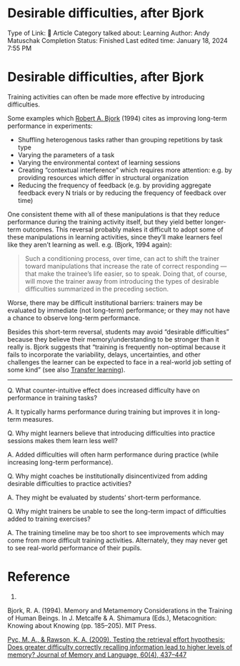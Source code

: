# Desirable difficulties, after Bjork

Type of Link: 📝 Article
Category talked about: Learning
Author: Andy Matuschak
Completion Status: Finished
Last edited time: January 18, 2024 7:55 PM

# **Desirable difficulties, after Bjork**

Training activities can often be made more effective by introducing difficulties.

Some examples which [Robert A. Bjork](https://notes.andymatuschak.org/zYPeHVeq311Jh4whSstyeFX) (1994) cites as improving long-term performance in experiments:

- Shuffling heterogenous tasks rather than grouping repetitions by task type
- Varying the parameters of a task
- Varying the environmental context of learning sessions
- Creating “contextual interference” which requires more attention: e.g. by providing resources which differ in structural organization
- Reducing the frequency of feedback (e.g. by providing aggregate feedback every N trials or by reducing the frequency of feedback over time)

One consistent theme with all of these manipulations is that they reduce performance during the training activity itself, but they yield better longer-term outcomes. This reversal probably makes it difficult to adopt some of these manipulations in learning activities, since they’ll make learners feel like they aren’t learning as well. e.g. (Bjork, 1994 again):

> Such a conditioning process, over time, can act to shift the trainer toward manipulations that increase the rate of correct responding — that make the trainee’s life easier, so to speak. Doing that, of course, will move the trainer away from introducing the types of desirable difficulties summarized in the preceding section.
> 

Worse, there may be difficult institutional barriers: trainers may be evaluated by immediate (not long-term) performance; or they may not have a chance to observe long-term performance.

Besides this short-term reversal, students may avoid “desirable difficulties” because they believe their memory/understanding to be stronger than it really is. Bjork suggests that “training is frequently non-optimal because it fails to incorporate the variability, delays, uncertainties, and other challenges the learner can be expected to face in a real-world job setting of some kind” (see also [Transfer learning](Transfer%20learning.md)).

---

Q. What counter-intuitive effect does increased difficulty have on performance in training tasks?

A. It typically harms performance during training but improves it in long-term measures.

Q. Why might learners believe that introducing difficulties into practice sessions makes them learn less well?

A. Added difficulties will often harm performance during practice (while increasing long-term performance).

Q. Why might coaches be institutionally disincentivized from adding desirable difficulties to practice activities?

A. They might be evaluated by students’ short-term performance.

Q. Why might trainers be unable to see the long-term impact of difficulties added to training exercises?

A. The training timeline may be too short to see improvements which may come from more difficult training activities. Alternately, they may never get to see real-world performance of their pupils.

# Reference

1. 

Bjork, R. A. (1994). Memory and Metamemory Considerations in the Training of Human Beings. In J. Metcalfe & A. Shimamura (Eds.), Metacognition: Knowing about Knowing (pp. 185–205). MIT Press.

[Pyc, M. A., & Rawson, K. A. (2009). Testing the retrieval effort hypothesis: Does greater difficulty correctly recalling information lead to higher levels of memory? Journal of Memory and Language, 60(4), 437–447](https://notes.andymatuschak.org/z5zckzyAM1DwEQqt94qMpsd)